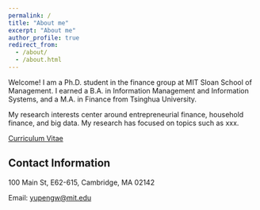 ```yaml
---
permalink: /
title: "About me"
excerpt: "About me"
author_profile: true
redirect_from: 
  - /about/
  - /about.html
---
```


Welcome! I am a Ph.D. student in the finance group at MIT Sloan School of Management. I earned a B.A. in Information Management and Information Systems, and a M.A. in Finance from Tsinghua University.

My research interests center around entrepreneurial finance, household finance, and big data. My research has focused on topics such as xxx.

[Curriculum Vitae](https://yupengwang.github.io/files/YupengWang.pdf)


Contact Information
------

100 Main St, E62-615, Cambridge, MA 02142

Email: [yupengw@mit.edu](yupengw@mit.edu)